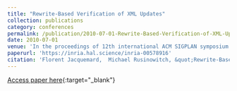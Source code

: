 ```yaml
---
title: "Rewrite-Based Verification of XML Updates"
collection: publications
category: conferences
permalink: /publication/2010-07-01-Rewrite-Based-Verification-of-XML-Updates
date: 2010-07-01
venue: 'In the proceedings of 12th international ACM SIGPLAN symposium on Principles and practice of declarative programming (PPDP)'
paperurl: 'https://inria.hal.science/inria-00578916'
citation: 'Florent Jacquemard,  Michael Rusinowitch, &quot;Rewrite-Based Verification of XML Updates&quot; In the proceedings of 12th international ACM SIGPLAN symposium on Principles and practice of declarative programming (PPDP), 2010.'
---
```

[Access paper here](https://doi.org/10.1145/1836089.1836105){:target="_blank"}
